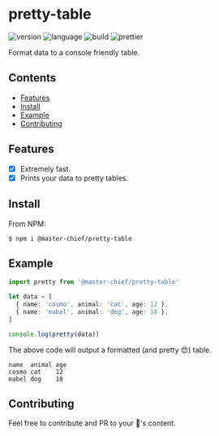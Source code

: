 # pretty-table

![version](https://img.shields.io/github/package-json/v/117/pretty-table?color=196DFF&style=flat-square)
![language](https://img.shields.io/github/languages/code-size/117/pretty-table?color=F1A42E&style=flat-square)
![build](https://img.shields.io/github/workflow/status/117/pretty-table/test?style=flat-square)
![prettier](https://img.shields.io/static/v1?label=code%20style&message=prettier&color=ff51bc&style=flat-square)

Format data to a console friendly table.

## Contents

- [Features](#features)
- [Install](#install)
- [Example](#example)
- [Contributing](#contributing)

## Features

- [x] Extremely fast.
- [x] Prints your data to pretty tables.

## Install

From NPM:

```terminal
$ npm i @master-chief/pretty-table
```

## Example 

```typescript
import pretty from '@master-chief/pretty-table'

let data = [
  { name: 'cosmo', animal: 'cat', age: 12 },
  { name: 'mabel', animal: 'dog', age: 18 },
]

console.log(pretty(data))
```

The above code will output a formatted (and pretty 😍) table.

```terminal
name  animal age
cosmo cat    12
mabel dog    18
```

## Contributing

Feel free to contribute and PR to your 💖's content.
